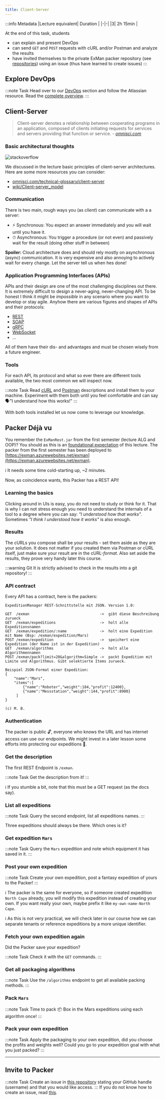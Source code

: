 ```yaml
---
title: Client-Server
---
```


:::info Metadata
|Lecture equivalent| Duration |
|-|-|
|3| 2h 15min |

At the end of this task, students

* can explain and present DevOps
* can send `GET` and `POST` requests with cURL and/or Postman and analyze the results
* have invited themselves to the private ExMan packer repository (see [repositories](docs/help/repositories)) using an issue (thus have learned to create issues)
:::

## Explore DevOps

:::note Task
Head over to our [DevOps](docs/theory/devops) section and follow the Atlassian resource. Read the [complete overview](https://www.atlassian.com/devops/what-is-devops).
:::

## Client-Server


> Client-server denotes a relationship between cooperating programs in an application, composed of clients initiating requests for services and servers providing that function or service. - *[omnisci.com](https://www.omnisci.com/technical-glossary/client-server)*

### Basic architectural thoughts

![stackoverflow](./assets/client-server.png)

We discussed in the lecture basic principles of client-server architectures. Here are some more resources you can consider:

- [omnisci.com/technical-glossary/client-server](https://www.omnisci.com/technical-glossary/client-server)
- [wiki/Client–server_model](https://en.wikipedia.org/wiki/Client–server_model)

### Communication
There is two main, rough ways you (as _client_) can communicate with a a server:

- ⚡️ Synchronous: You expect an answer immediately and you will wait until you have it.
- ⏱ Asynchronous: You trigger a procedure (or not even) and passively wait for the result (doing other stuff in between)

**Spoiler:** Cloud architecture does and should rely mostly on asynchronous (async) communication. It is very expensive and also annoying to actively wait for every change. Let the server tell us when hes done!


### Application Programming Interfaces (APIs)
APIs and their design are one of the most challenging disciplines out there. It is extremely difficult to design a never-aging, never-changing API. To be honest I think it might be _impossible_ in any scenario where you want to develop or stay agile. Anyhow there are various figures and shapes of APIs and their protocols:

- [REST](https://en.wikipedia.org/wiki/Representational_state_transfer)
- [SOAP](https://en.wikipedia.org/wiki/SOAP)
- [gRPC](https://grpc.io/)
- [WebSocket](https://developer.mozilla.org/en-US/docs/Web/API/WebSockets_API)
- ...

All of them have their dis- and advantages and must be chosen wisely from a future engineer.

### Tools

For each API, its protocol and what so ever there are different tools available, the two most common we will inspect now.

:::note Task
Read [cURL](/docs/tools/curl) and [Postman](docs/tools/postman) descriptions and install them to your machine. Experiment with them both until you feel comfortable and can say 🗣"I understand how this works!"
:::

With both tools installed let us now come to leverage our knowledge.

## Packer Déjà vu

You remember the `ExManRest.jar` from the first semester (lecture ALG and OOP)? You should as this is an [foundational expectation](/docs/expectations) of this lecture. The packer from the first semester has been deployed to [https://exman.azurewebsites.net/exman](https://exman.azurewebsites.net/exman).

ℹ️ It needs some time cold-starting up, ~2 minutes.

Now, as coincidence wants, this Packer has a REST API!

### Learning the basics
Clicking around in UIs is easy, you do not need to study or think for it. That is why I can not stress enough you need to understand the internals of a tool to a degree where you can say: _"I understood how that works"_. Sometimes _"I think I understood how it works"_ is also enough.

### Results
The cURLs you compose shall be your results - set them aside as they are your solution. It does not matter if you created them via Postman or cURL itself, just make sure your result are in the cURL-_format_. Also set aside the results, they prove very handy later this course.

:::warning Git
It is strictly advised to check in the results into a git repository!
:::

### API contract
Every API has a contract, here is the packers:
```
ExpeditionManager REST-Schnittstelle mit JSON. Version 1.0:

GET  /exman                                ->  gibt diese Beschreibung zurueck
GET  /exman/expeditions                    ->  holt alle Expeditionsnamen
GET  /exman/expedition/:name               ->  holt eine Expedition mit Name (Bsp: /exman/expedition/Mars)
POST /exman/expedition                     ->  speichert eine Expedition (der Name ist in der Expedition)
GET  /exman/algorithms                     ->  holt alle Algorithmennamen
POST /exman/pack?limit=20&algorithm=Simple ->  packt Expedition mit Limite und Algorithmus. Gibt selektierte Items zurueck.

Beispiel JSON-Format einer Expedition:
{
    "name":"Mars",
    "items":[
        {"name":"Roboter","weight":184,"profit":12400},
        {"name":"Messstation","weight":144,"profit":8900}
     ]
}

(c) M. B.
```


### Authentication

The packer is public 🔓, everyone who knows the URL and has internet access can use our endpoints. We might invest in a later lesson some efforts into protecting our expeditions 🔐.

### Get the description

The first REST Endpoint is `/exman`. 

:::note Task
Get the description from it!
:::

ℹ️ If you stumble a bit, note that this must be a GET request (as the docs say).

### List all expeditions

:::note Task
Query the second endpoint, list all expeditions names. 
:::

Three expeditions should always be there. Which ones is it?

### Get expedition `Mars`

:::note Task
Query the `Mars` expedition and note which equipment it has saved in it.
:::

### Post your own expedition

:::note Task
Create your own expedition, post a fantasy expedition of yours to the Packer!
:::

ℹ️ The packer is the same for everyone, so if someone created expedition `North Cape` already, you will modify this expedition instead of creating your own. If you want really your own, maybe prefix it like `my-own-name-North Cape`.

ℹ️ As this is not very practical, we will check later in our course how we can separate tenants or reference expeditions by a more unique identifier.

### Fetch your own expedition again

Did the Packer save your expedition? 

:::note Task
Check it with the `GET` commands.
:::

### Get all packaging algorithms

:::note Task
Use the `/algorithms` endpoint to get all available packing methods.
:::

### Pack `Mars`

:::note Task
Time to pack 📦 Box in the Mars expeditions using each algorithm once!
:::

### Pack your own expedition

:::note Task
Apply the packaging to your own expedition, did you choose the profits and weights well? Could you go to your expedition goal with what you just packed?
:::

---

## Invite to Packer

:::note Task
Create an issue in [this repository](https://github.com/nds-swe/swdt/issues/new/choose) stating your GitHub handle (username) and that you would like access.
:::
If you do not know how to create an issue, read [this](https://docs.github.com/en/github/managing-your-work-on-github/creating-an-issue).